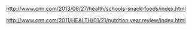 

http://www.cnn.com/2013/06/27/health/schools-snack-foods/index.html

http://www.cnn.com/2011/HEALTH/01/21/nutrition.year.review/index.html

